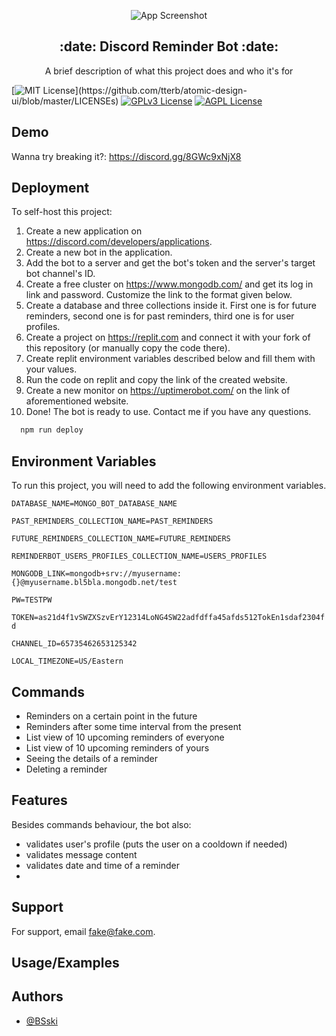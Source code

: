<div markdown="1" align="center">    

![App Screenshot](https://i.imgur.com/8b8l1O0.png)

</div>

<p align="center" markdown="1">

</p>

<p align="center">
  <h2 align="center">:date: Discord Reminder Bot :date:</h2>
</p>

<p align="center">
A brief description of what this project does and who it's for
</p>


<p align="center">
  
[![MIT License](https://img.shields.io/apm/l/atomic-design-ui.svg?)](https://github.com/tterb/atomic-design-ui/blob/master/LICENSEs)
[![GPLv3 License](https://img.shields.io/badge/License-GPL%20v3-yellow.svg)](https://opensource.org/licenses/)
[![AGPL License](https://img.shields.io/badge/license-AGPL-blue.svg)](http://www.gnu.org/licenses/agpl-3.0)
  
</p>


## Demo

Wanna try breaking it?:
https://discord.gg/8GWc9xNjX8


## Deployment

To self-host this project:
1. Create a new application on https://discord.com/developers/applications.
2. Create a new bot in the application.
3. Add the bot to a server and get the bot's token and the server's target bot channel's ID.
4. Create a free cluster on https://www.mongodb.com/ and get its log in link and password. Customize the link to the format given below.
5. Create a database and three collections inside it. First one is for future reminders, second one is for past reminders, third one is for user profiles.
6. Create a project on https://replit.com and connect it with your fork of this repository (or manually copy the code there).
7. Create replit environment variables described below and fill them with your values.
8. Run the code on replit and copy the link of the created website.
9. Create a new monitor on https://uptimerobot.com/ on the link of aforementioned website.
10. Done! The bot is ready to use. Contact me if you have any questions.

```bash
  npm run deploy
```


## Environment Variables

To run this project, you will need to add the following environment variables.

`DATABASE_NAME=MONGO_BOT_DATABASE_NAME`

`PAST_REMINDERS_COLLECTION_NAME=PAST_REMINDERS`

`FUTURE_REMINDERS_COLLECTION_NAME=FUTURE_REMINDERS`

`REMINDERBOT_USERS_PROFILES_COLLECTION_NAME=USERS_PROFILES`

`MONGODB_LINK=mongodb+srv://myusername:{}@myusername.bl5bla.mongodb.net/test`

`PW=TESTPW`

`TOKEN=as21d4f1vSWZXSzvErY12314LoNG4SW22adfdffa45afds512TokEn1sdaf2304fd`

`CHANNEL_ID=65735462653125342`

`LOCAL_TIMEZONE=US/Eastern`


## Commands
- Reminders on a certain point in the future
- Reminders after some time interval from the present
- List view of 10 upcoming reminders of everyone
- List view of 10 upcoming reminders of yours
- Seeing the details of a reminder
- Deleting a reminder


## Features
Besides commands behaviour, the bot also:
- validates user's profile (puts the user on a cooldown if needed)
- validates message content
- validates date and time of a reminder
- 


## Support

For support, email fake@fake.com.


## Usage/Examples

<screens>


## Authors

- [@BSski](https://www.github.com/BSski)


